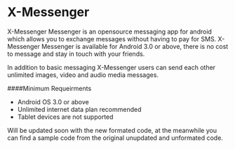 # X-Messenger

X-Messenger Messenger is an opensource messaging app for android which allows you to exchange messages without having to pay for SMS. X-Messenger Messenger is available for Android 3.0 or above, there is no cost to message and stay in touch with your friends.

In addition to basic messaging X-Messenger users can send each other unlimited images, video and audio media messages.

####Minimum Requeirments

- Android OS 3.0 or above
- Unlimited internet data plan recommended
- Tablet devices are not supported

Will be updated soon with the new formated code, at the meanwhile you can find a sample code from the original unupdated and unformated code.
	
